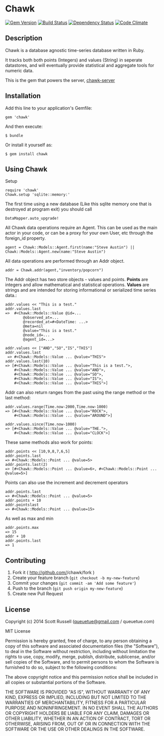 # Chawk

[![Gem Version][GV img]][Gem Version]
[![Build Status][BS img]][Build Status]
[![Dependency Status][DS img]][Dependency Status]
[![Code Climate][CC img]][Code Climate]

[Gem Version]: https://rubygems.org/gems/chawk
[Build Status]: https://travis-ci.org/queuetue/chawk-gem
[travis pull requests]: https://travis-ci.org/queuetue/chawk-gem/pull_requests
[Dependency Status]: https://gemnasium.com/queuetue/chawk-gem
[Code Climate]: https://codeclimate.com/github/queuetue/chawk-gem

[GV img]: https://badge.fury.io/rb/chawk-gem.png
[BS img]: https://travis-ci.org/queuetue/chawk-gem.png
[DS img]: https://gemnasium.com/queuetue/chawk-gem.png
[CC img]: https://codeclimate.com/github/queuetue/chawk-gem.png
[CS img]: https://coveralls.io/repos/queuetue/chawk/badge.png?branch=master

## Description
Chawk is a database agnostic time-series database written in Ruby.

It tracks both both points (Integers) and values (String) in seperate datastores, and will eventually provide statistical and aggregate tools for numeric data.

This is the gem that powers the server, [chawk-server](http://github.com/queuetue/chawk-server "chawk-server") 

## Installation

Add this line to your application's Gemfile:

    gem 'chawk'

And then execute:

    $ bundle

Or install it yourself as:

    $ gem install chawk

## Using Chawk

Setup

    require 'chawk'
    Chawk.setup 'sqlite::memory:'

The first time using a new database (Like this sqlite memory one that is destroyed at program exit) you should call 

    DataMapper.auto_upgrade!

All Chawk data operations require an Agent.  This can be used as the main actor in your code, or can be a proxy for your own User, etc through the foreign_id property.

    agent = Chawk::Models::Agent.first(name:"Steve Austin") || Chawk::Models::Agent.new(name:"Steve Austin")

All data operations are performed through an Addr object.

    addr = Chawk.addr(agent,"inventory/popcorn")

The Addr object has two store objects - values and points.  **Points** are integers and allow mathematical and statistical operations. **Values** are strings and are intended for storing informational or serialized time series data.:

    addr.values << "This is a test."
    addr.values.last
    =>  #<Chawk::Models::Value @id=...
    		@observed_at=... 
			@recorded_at=#<DateTime: ...> 
			@meta=nil 
			@value="This is a test." 
			@node_id=... 
			@agent_id=...>

	addr.values << ["AND","SO","IS","THIS"]
    addr.values.last
	 => #<Chawk::Models::Value ... @value="THIS">
	addr.values.last(10)
	=> [#<Chawk::Models::Value ... @value="This is a test.">, 
		#<Chawk::Models::Value ... @value="AND">, 
		#<Chawk::Models::Value ... @value="SO">, 
		#<Chawk::Models::Value ... @value="IS">, 
		#<Chawk::Models::Value ... @value="THIS">]

Addr can also return ranges from the past using the range method or the last method:

	addr.values.range(Time.now-2000,Time.now-1000)
	=> [#<Chawk::Models::Value ... @value="ROCK">, 
		#<Chawk::Models::Value ... @value="AROUND">]

	addr.values.since(Time.now-1000)
	=> [#<Chawk::Models::Value ... @value="THE.">, 
		#<Chawk::Models::Value ... @value="CLOCK">]

These same methods also work for points:

	addr.points << [10,9,8,7,6,5]
	addr.points.last
	=> #<Chawk::Models::Point ... @value=5>
	addr.points.last(2)
	=> [#<Chawk::Models::Point ... @value=6>, #<Chawk::Models::Point ... @value=5>]

Points can also use the increment and decrement operators

	addr.points.last
	=> #<Chawk::Models::Point ... @value=5>
	addr.points + 10
	addr.pointslast
	=> #<Chawk::Models::Point ... @value=15>

As well as max and min

	addr.points.max
	=> 15
	addr + 10
	addr.points.last
	=> 1


## Contributing

1. Fork it ( http://github.com/<my-github-username>/chawk/fork )
2. Create your feature branch (`git checkout -b my-new-feature`)
3. Commit your changes (`git commit -am 'Add some feature'`)
4. Push to the branch (`git push origin my-new-feature`)
5. Create new Pull Request

## License

Copyright (c) 2014 Scott Russell (queuetue@gmail.com / queuetue.com)

MIT License

Permission is hereby granted, free of charge, to any person obtaining
a copy of this software and associated documentation files (the
"Software"), to deal in the Software without restriction, including
without limitation the rights to use, copy, modify, merge, publish,
distribute, sublicense, and/or sell copies of the Software, and to
permit persons to whom the Software is furnished to do so, subject to
the following conditions:

The above copyright notice and this permission notice shall be
included in all copies or substantial portions of the Software.

THE SOFTWARE IS PROVIDED "AS IS", WITHOUT WARRANTY OF ANY KIND,
EXPRESS OR IMPLIED, INCLUDING BUT NOT LIMITED TO THE WARRANTIES OF
MERCHANTABILITY, FITNESS FOR A PARTICULAR PURPOSE AND
NONINFRINGEMENT. IN NO EVENT SHALL THE AUTHORS OR COPYRIGHT HOLDERS BE
LIABLE FOR ANY CLAIM, DAMAGES OR OTHER LIABILITY, WHETHER IN AN ACTION
OF CONTRACT, TORT OR OTHERWISE, ARISING FROM, OUT OF OR IN CONNECTION
WITH THE SOFTWARE OR THE USE OR OTHER DEALINGS IN THE SOFTWARE.

